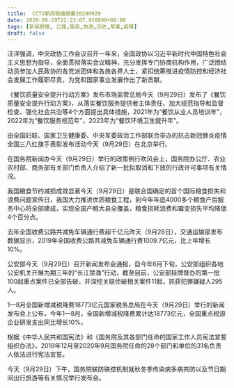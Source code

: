 ```yaml
---
title:  CCTV新闻联播摘要20200929
date: 2020-09-29T22:23:07.918898+08:00
tags: [新闻联播, 公路,服务,旅游,历史,草案,疫情]
draft: false
---
```


汪洋强调，中央政协工作会议召开一年来，全国政协以习近平新时代中国特色社会主义思想为指导，全面贯彻落实会议精神，充分发挥专门协商机构作用，广泛团结动员参加人民政协的各党派团体和各族各界人士，紧扣统筹推进<span class="keywords_content">疫情</span>防控和经济社会发展工作履职尽责，为党和国家事业发展作出了新贡献。

《餐饮质量安全提升行动方案》发布市场监管总局今天（9月29日）发布了《餐饮质量安全提升行动方案》，从落实餐饮<span class="keywords_fund">服务</span>提供者主体责任、加大规范指导和监督检查、强化社会共治等4个方面提出具体措施，2021年为“餐饮从业人员培训年”，2022年为“餐饮<span class="keywords_fund">服务</span>规范年”，2023年为“餐饮环境卫生提升年”。

由全国妇联、国家卫生健康委、中央军委政治工作部联合举办的抗击新冠肺炎<span class="keywords_content">疫情</span>全国三八红旗手表彰发布活动今天（9月29日）在北京举行。

在国务院新闻办今天（9月29日）举行的政策例行吹风会上，国务院办公厅、农业农村部、商务部有关部门负责人介绍了新一批拟取消和下放的行政许可事项有关情况。

我国粮食节约减损成效显著今天（9月29日）是联合国确定的首个国际粮食损失和浪费问题宣传日，我国大力推进优质粮食工程，到今年年底4000多个粮食产后<span class="keywords_fund">服务</span>中心将全部建成，实现全国产粮大县全覆盖，粮食损耗浪费和霉变损失平均降低4个百分点。

去年全国收费<span class="keywords_fund">公路</span>共减免车辆通行费超千亿元昨天（9月28日），交通运输部发布数据显示，2019年全国收费<span class="keywords_fund">公路</span>共减免车辆通行费1009.7亿元，比上年增长10%。

公安部今天（9月29日）召开新闻发布会通报，自今年6月下旬，公安部组织各地公安机关开展为期三年的“长江禁渔”行动，截至目前，公安部挂牌督办的第一批100起重点案件已全部告破，并深挖关联侦破相关案件11起，抓获犯罪嫌疑人295人。

1—8月全国新增减税降费18773亿元国家税务总局在今天（9月29日）举行的新闻发布会上公布，今年1—8月，全国新增减税降费累计达18773亿元，全国重点税源企业研发支出同比增长10%。

根据《中华人民共和国宪法》和《国务院及其各部门任命的国家工作人员宪法宣誓组织办法》，2019年12月至2020年9月国务院任命的28个部门和单位的31名负责人依法进行宪法宣誓。

今天（9月29日）下午，国务院联防联控机制就秋冬季传染病多病共防以及节日期间出行<span class="keywords_fund">旅游</span>等有关情况举行发布会。
